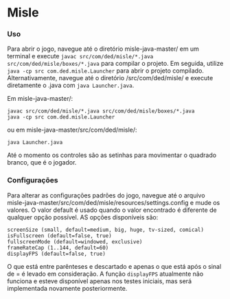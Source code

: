 # Misle

### Uso

Para abrir o jogo, navegue até o diretório misle-java-master/ em um terminal e execute `javac src/com/ded/misle/*.java src/com/ded/misle/boxes/*.java` para compilar o projeto. Em seguida, utilize `java -cp src com.ded.misle.Launcher` para abrir o projeto compilado. Alternativamente, navegue até o diretório /src/com/ded/misle/ e execute diretamente o .java com `java Launcher.java`.

Em misle-java-master/:
```
javac src/com/ded/misle/*.java src/com/ded/misle/boxes/*.java
java -cp src com.ded.misle.Launcher
```

ou em misle-java-master/src/com/ded/misle/:
```
java Launcher.java
```

Até o momento os controles são as setinhas para movimentar o quadrado branco, que é o jogador.

### Configurações

Para alterar as configurações padrões do jogo, navegue até o arquivo misle-java-master/src/com/ded/misle/resources/settings.config e mude os valores. O valor default é usado quando o valor encontrado é diferente de qualquer opção possível. AS opções disponíveis são:

```
screenSize (small, default=medium, big, huge, tv-sized, comical)
isFullscreen (default=false, true)
fullscreenMode (default=windowed, exclusive)
frameRateCap (1..144, default=60)
displayFPS (default=false, true)
```

O que está entre parênteses e descartado e apenas o que está após o sinal de = é levado em consideração. A função `displayFPS` atualmente não funciona e esteve disponível apenas nos testes iniciais, mas será implementada novamente posteriormente.
